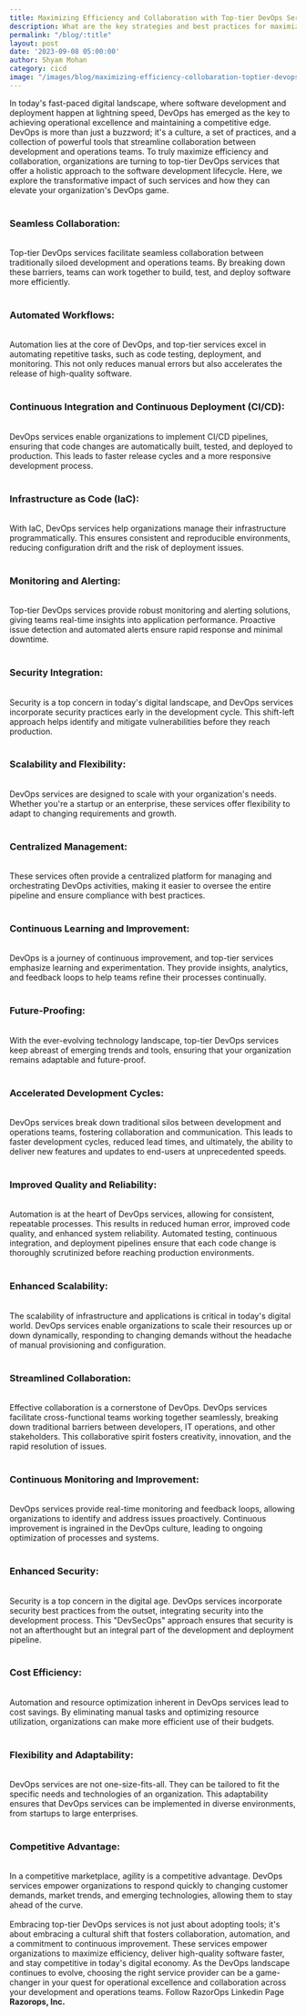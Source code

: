 ```yaml
---
title: Maximizing Efficiency and Collaboration with Top-tier DevOps Services
description: What are the key strategies and best practices for maximizing both efficiency and collaboration through the implementation of top-tier DevOps services?
permalink: "/blog/:title"
layout: post
date: '2023-09-08 05:00:00'
author: Shyam Mohan
category: cicd
image: "/images/blog/maximizing-efficiency-collobaration-toptier-devops.jpg"
---
```


In today's fast-paced digital landscape, where software development and deployment happen at lightning speed, DevOps has emerged as the key to achieving operational excellence and maintaining a competitive edge. DevOps is more than just a buzzword; it's a culture, a set of practices, and a collection of powerful tools that streamline collaboration between development and operations teams. To truly maximize efficiency and collaboration, organizations are turning to top-tier DevOps services that offer a holistic approach to the software development lifecycle. Here, we explore the transformative impact of such services and how they can elevate your organization's DevOps game.
<br>
<br>

### **Seamless Collaboration:**
<br>
Top-tier DevOps services facilitate seamless collaboration between traditionally siloed development and operations teams. By breaking down these barriers, teams can work together to build, test, and deploy software more efficiently.
<br>
<br>

### **Automated Workflows:**
<br>
Automation lies at the core of DevOps, and top-tier services excel in automating repetitive tasks, such as code testing, deployment, and monitoring. This not only reduces manual errors but also accelerates the release of high-quality software.
<br>
<br>

### **Continuous Integration and Continuous Deployment (CI/CD):**
<br>
DevOps services enable organizations to implement CI/CD pipelines, ensuring that code changes are automatically built, tested, and deployed to production. This leads to faster release cycles and a more responsive development process.
<br>
<br>

### **Infrastructure as Code (IaC):**
<br>
With IaC, DevOps services help organizations manage their infrastructure programmatically. This ensures consistent and reproducible environments, reducing configuration drift and the risk of deployment issues.
<br>
<br>

### **Monitoring and Alerting:**
<br>
Top-tier DevOps services provide robust monitoring and alerting solutions, giving teams real-time insights into application performance. Proactive issue detection and automated alerts ensure rapid response and minimal downtime.
<br>
<br>

### **Security Integration:**
<br>
Security is a top concern in today's digital landscape, and DevOps services incorporate security practices early in the development cycle. This shift-left approach helps identify and mitigate vulnerabilities before they reach production.
<br>
<br>

### **Scalability and Flexibility:**
<br>
DevOps services are designed to scale with your organization's needs. Whether you're a startup or an enterprise, these services offer flexibility to adapt to changing requirements and growth.
<br>
<br>

### **Centralized Management:**
<br>
These services often provide a centralized platform for managing and orchestrating DevOps activities, making it easier to oversee the entire pipeline and ensure compliance with best practices.
<br>
<br>

### **Continuous Learning and Improvement:**
<br>
DevOps is a journey of continuous improvement, and top-tier services emphasize learning and experimentation. They provide insights, analytics, and feedback loops to help teams refine their processes continually.
<br>
<br>

### **Future-Proofing:**
<br>
With the ever-evolving technology landscape, top-tier DevOps services keep abreast of emerging trends and tools, ensuring that your organization remains adaptable and future-proof.
<br>
<br>

### **Accelerated Development Cycles:**
<br>
DevOps services break down traditional silos between development and operations teams, fostering collaboration and communication. This leads to faster development cycles, reduced lead times, and ultimately, the ability to deliver new features and updates to end-users at unprecedented speeds.
<br>
<br>

### **Improved Quality and Reliability:**
<br>
Automation is at the heart of DevOps services, allowing for consistent, repeatable processes. This results in reduced human error, improved code quality, and enhanced system reliability. Automated testing, continuous integration, and deployment pipelines ensure that each code change is thoroughly scrutinized before reaching production environments.
<br>
<br>

### **Enhanced Scalability:**
<br>
The scalability of infrastructure and applications is critical in today's digital world. DevOps services enable organizations to scale their resources up or down dynamically, responding to changing demands without the headache of manual provisioning and configuration.
<br>
<br>

### **Streamlined Collaboration:**
<br>
Effective collaboration is a cornerstone of DevOps. DevOps services facilitate cross-functional teams working together seamlessly, breaking down traditional barriers between developers, IT operations, and other stakeholders. This collaborative spirit fosters creativity, innovation, and the rapid resolution of issues.
<br>
<br>

### **Continuous Monitoring and Improvement:**
<br>
DevOps services provide real-time monitoring and feedback loops, allowing organizations to identify and address issues proactively. Continuous improvement is ingrained in the DevOps culture, leading to ongoing optimization of processes and systems.
<br>
<br>

### **Enhanced Security:**
<br>
Security is a top concern in the digital age. DevOps services incorporate security best practices from the outset, integrating security into the development process. This "DevSecOps" approach ensures that security is not an afterthought but an integral part of the development and deployment pipeline.
<br>
<br>

### **Cost Efficiency:**
<br>
Automation and resource optimization inherent in DevOps services lead to cost savings. By eliminating manual tasks and optimizing resource utilization, organizations can make more efficient use of their budgets.
<br>
<br>

### **Flexibility and Adaptability:**
<br>
DevOps services are not one-size-fits-all. They can be tailored to fit the specific needs and technologies of an organization. This adaptability ensures that DevOps services can be implemented in diverse environments, from startups to large enterprises.
<br>
<br>

### **Competitive Advantage:**
<br>
In a competitive marketplace, agility is a competitive advantage. DevOps services empower organizations to respond quickly to changing customer demands, market trends, and emerging technologies, allowing them to stay ahead of the curve.
<br>
<br>
Embracing top-tier DevOps services is not just about adopting tools; it's about embracing a cultural shift that fosters collaboration, automation, and a commitment to continuous improvement. These services empower organizations to maximize efficiency, deliver high-quality software faster, and stay competitive in today's digital economy. As the DevOps landscape continues to evolve, choosing the right service provider can be a game-changer in your quest for operational excellence and collaboration across your development and operations teams.  Follow RazorOps Linkedin Page <a href="https://www.linkedin.com/company/razorops/" target=_blank style="text-decoration: none"> <b>Razorops, Inc.</b></a>
